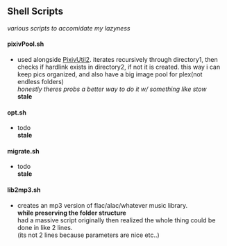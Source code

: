 ## Shell Scripts
_various scripts to accomidate my lazyness_


#### pixivPool.sh
   * used alongside [PixivUtil2](https://github.com/Nandaka/PixivUtil2 "PixivUtil2"). iterates recursively through directory1,
     then checks if hardlink exists in directory2, if not it is created.
     this way i can keep pics organized, and also have a big image pool for plex(not endless folders)
     <br>_honestly theres probs a better way to do it w/ something like stow_
     <br>**stale**

#### opt.sh
   * todo
     <br>**stale**
   
#### migrate.sh
   * todo
     <br>**stale**
   
#### lib2mp3.sh
   * creates an mp3 version of flac/alac/whatever music library.
     <br>**while preserving the folder structure**
     <br>had a massive script originally then realized the whole thing could be done in like 2 lines.
     <br>(its not 2 lines because parameters are nice etc..)
